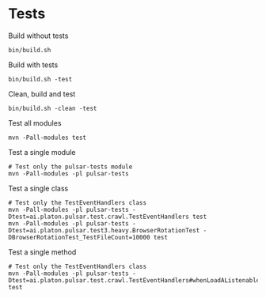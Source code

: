 Tests
=

Build without tests
```shell
bin/build.sh
```

Build with tests
```shell
bin/build.sh -test
```

Clean, build and test
```shell
bin/build.sh -clean -test
```

Test all modules
```shell
mvn -Pall-modules test
```

Test a single module
```shell
# Test only the pulsar-tests module
mvn -Pall-modules -pl pulsar-tests
```

Test a single class
```shell
# Test only the TestEventHandlers class
mvn -Pall-modules -pl pulsar-tests -Dtest=ai.platon.pulsar.test.crawl.TestEventHandlers test
mvn -Pall-modules -pl pulsar-tests -Dtest=ai.platon.pulsar.test3.heavy.BrowserRotationTest -DBrowserRotationTest_TestFileCount=10000 test
```

Test a single method
```shell
# Test only the TestEventHandlers class
mvn -Pall-modules -pl pulsar-tests -Dtest=ai.platon.pulsar.test.crawl.TestEventHandlers#whenLoadAListenableLink_ThenEventsAreTriggered test
```
